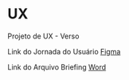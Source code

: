 # UX
Projeto de UX - Verso

Link do Jornada do Usuário
[Figma](https://www.figma.com/board/cNLKj7aY8qibkEwt9c4NvK/MAPA-DE-JORNADA---PAG-FACIL?node-id=0-1&p=f)

Link do Arquivo Briefing
[Word](https://docs.google.com/document/d/1rUTgDdwPUhA57ngsfYRPwLKjdSy5NaasafhEtLxf8l0/edit?pli=1&tab=t.0)
